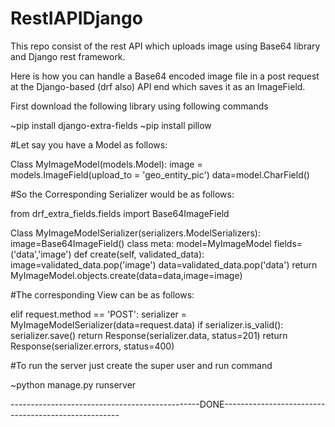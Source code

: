 # RestIAPIDjango
This repo consist of the rest API which uploads image using Base64 library and Django rest framework.

Here is how you can handle a Base64 encoded image file in a post request at the Django-based (drf also) API end which saves it as an ImageField.

First download the following library using following commands

~pip install django-extra-fields
~pip install pillow

#Let say you have a Model as follows:

Class MyImageModel(models.Model):
      image = models.ImageField(upload_to = 'geo_entity_pic')
      data=model.CharField()
      
#So the Corresponding Serializer would be as follows:

 from drf_extra_fields.fields import Base64ImageField

 Class MyImageModelSerializer(serializers.ModelSerializers):
      image=Base64ImageField()
      class meta:
         model=MyImageModel
         fields= ('data','image')
      def create(self, validated_data):
        image=validated_data.pop('image')
        data=validated_data.pop('data')
       return MyImageModel.objects.create(data=data,image=image)

#The corresponding View can be as follows:

elif request.method == 'POST':
    serializer = MyImageModelSerializer(data=request.data)
    if serializer.is_valid():
        serializer.save()
        return Response(serializer.data, status=201)
    return Response(serializer.errors, status=400)

#To run the server just create the super user and run command

~python manage.py runserver

-----------------------------------------------DONE----------------------------------------------------
